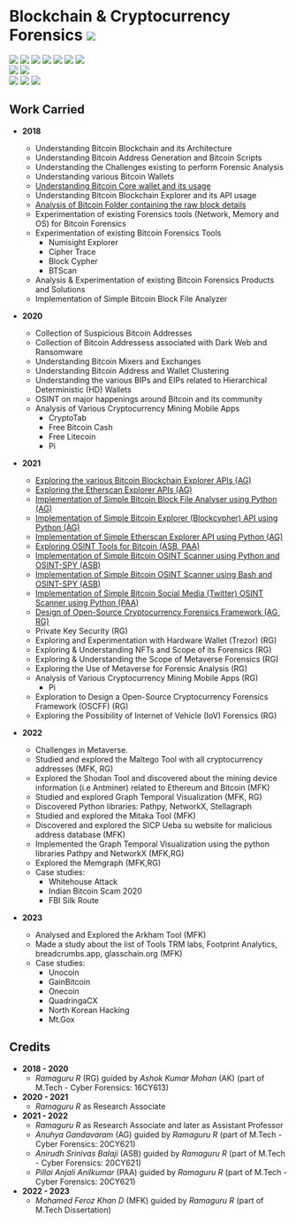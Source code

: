 # Blockchain & Cryptocurrency Forensics ![](https://img.shields.io/badge/-Live-brightgreen)
![](https://img.shields.io/badge/Batch-17CYS-green) ![](https://img.shields.io/badge/Batch-20CYS-green) ![](https://img.shields.io/badge/Batch-21CYS-green) ![](https://img.shields.io/badge/Focus-Blockchain_Forensics-yellow) ![](https://img.shields.io/badge/Focus-Cryptocurrency_Forensics-yellow) ![](https://img.shields.io/badge/Focus-NFT_Forensics-yellow) ![](https://img.shields.io/badge/Focus-Metaverse_Forensics-yellow) <br/>
![](https://img.shields.io/badge/Cryptocurrency-Bitcoin-blue) ![](https://img.shields.io/badge/Cryptocurrency-Ethereum-blue) <br/>
![](https://img.shields.io/badge/Blockchain-Bitcoin-blue) ![](https://img.shields.io/badge/Blockchain-Ethereum-blue)  ![](https://img.shields.io/badge/Blockchain-Hyperledger-blue)


## Work Carried 

  - **2018**
    - Understanding Bitcoin Blockchain and its Architecture
    - Understanding Bitcoin Address Generation and Bitcoin Scripts
    - Understanding the Challenges existing to perform Forensic Analysis
    - Understanding various Bitcoin Wallets 
    - [Understanding Bitcoin Core wallet and its usage](https://amrita-tifac-cyber-blockchain.github.io/Blockchain-and-Cryptocurrency-Forensics/Blockchain/Bitcoin/)
    - Understanding Bitcoin Blockchain Explorer and its API usage
    - [Analysis of Bitcoin Folder containing the raw block details](https://amrita-tifac-cyber-blockchain.github.io/Blockchain-and-Cryptocurrency-Forensics/Blockchain/Bitcoin/) 
    - Experimentation of existing Forensics tools (Network, Memory and OS) for Bitcoin Forensics
    - Experimentation of existing Bitcoin Forensics Tools
      - Numisight Explorer
      - Cipher Trace
      - Block Cypher
      - BTScan
    - Analysis & Experimentation of existing Bitcoin Forensics Products and Solutions 
    - Implementation of Simple Bitcoin Block File Analyzer

  - **2020**
    - Collection of Suspicious Bitcoin Addresses 
    - Collection of Bitcoin Addressess associated with Dark Web and Ransomware
    - Understanding Bitcoin Mixers and Exchanges
    - Understanding Bitcoin Address and Wallet Clustering
    - Understanding the various BIPs and EIPs related to Hierarchical Deterministic (HD) Wallets 
    - OSINT on major happenings around Bitcoin and its community
    - Analysis of Various Cryptocurrency Mining Mobile Apps 
      - CryptoTab   
      - Free Bitcoin Cash 
      - Free Litecoin
      - Pi 
    
  - **2021**
    - [Exploring the various Bitcoin Blockchain Explorer APIs (AG)](https://amrita-tifac-cyber-blockchain.github.io/Blockchain-and-Cryptocurrency-Forensics/Blockchain/Bitcoin/)
    - [Exploring the Etherscan Explorer APIs (AG)](https://amrita-tifac-cyber-blockchain.github.io/Blockchain-and-Cryptocurrency-Forensics/Blockchain/Ethereum/)
    - [Implementation of Simple Bitcoin Block File Analyser using Python (AG)](https://amrita-tifac-cyber-blockchain.github.io/Blockchain-and-Cryptocurrency-Forensics/Blockchain/Bitcoin/)
    - [Implementation of Simple Bitcoin Explorer (Blockcypher) API using Python (AG)](https://amrita-tifac-cyber-blockchain.github.io/Blockchain-and-Cryptocurrency-Forensics/Blockchain/Bitcoin/)
    - [Implementation of Simple Etherscan Explorer API using Python (AG)](https://amrita-tifac-cyber-blockchain.github.io/Blockchain-and-Cryptocurrency-Forensics/Blockchain/Ethereum/)
    - [Exploring OSINT Tools for Bitcoin (ASB, PAA)](https://amrita-tifac-cyber-blockchain.github.io/Blockchain-and-Cryptocurrency-Forensics/OSINT/Bitcoin)
    - [Implementation of Simple Bitcoin OSINT Scanner using Python and OSINT-SPY (ASB)](https://amrita-tifac-cyber-blockchain.github.io/Blockchain-and-Cryptocurrency-Forensics/OSINT/Bitcoin)
    - [Implementation of Simple Bitcoin OSINT Scanner using Bash and OSINT-SPY (ASB)](https://amrita-tifac-cyber-blockchain.github.io/Blockchain-and-Cryptocurrency-Forensics/OSINT/Bitcoin)
    - [Implementation of Simple Bitcoin Social Media (Twitter) OSINT Scanner using Python (PAA)](https://amrita-tifac-cyber-blockchain.github.io/Blockchain-and-Cryptocurrency-Forensics/OSINT/Bitcoin)
    - [Design of Open-Source Cryptocurrency Forensics Framework (AG, RG)](OSCFF.md)
    - Private Key Security (RG)
    - Exploring and Experimentation with Hardware Wallet (Trezor) (RG)
    - Exploring & Understanding NFTs and Scope of its Forensics (RG)
    - Exploring & Understanding the Scope of Metaverse Forensics (RG)
    - Exploring the Use of Metaverse for Forensic Analysis (RG)
    - Analysis of Various Cryptocurrency Mining Mobile Apps (RG)
      - Pi 
    - Exploration to Design a Open-Source Cryptocurrency Forensics Framework (OSCFF) (RG)
    - Exploring the Possibility of Internet of Vehicle (IoV) Forensics (RG)

  - **2022**
    -  Challenges in Metaverse. 
    -  Studied and explored the Maltego Tool with all cryptocurrency addresses (MFK, RG)
    -  Explored the Shodan Tool and discovered about the mining device information (i.e Antminer) related to Ethereum and Bitcoin (MFK)
    -  Studied and explored Graph Temporal Visualization (MFK, RG) 
      -  Discovered Python libraries: Pathpy, NetworkX, Stellagraph 
    -  Studied and explored the Mitaka Tool (MFK)
    -  Discovered and explored the SICP Ueba su website for malicious address database (MFK)
    -  Implemented the Graph Temporal Visualization using the python libraries Pathpy and NetworkX (MFK,RG)
    -  Explored the Memgraph (MFK,RG)
    -  Case studies:
       - Whitehouse Attack
       -	Indian Bitcoin Scam 2020
       - FBI Silk Route
      
  - **2023**
    -  Analysed and Explored the Arkham Tool (MFK)
    -  Made a study about the list of Tools TRM labs, Footprint Analytics, breadcrumbs.app, glasschain.org (MFK)
    -  Case studies:
       -	Unocoin
       - GainBitcoin
       -	Onecoin
       -	QuadringaCX
       -	North Korean Hacking
       -	Mt.Gox

## Credits  
  - **2018 - 2020**
    - _Ramaguru R_ (RG) guided by _Ashok Kumar Mohan_ (AK) (part of M.Tech - Cyber Forensics: 16CY613)
  - **2020 - 2021**
    - _Ramaguru R_ as Research Associate  
  - **2021 - 2022**
    - _Ramaguru R_ as Research Associate and later as Assistant Professor 
    - _Anuhya Gandavaram_ (AG) guided by _Ramaguru R_ (part of M.Tech - Cyber Forensics: 20CY621)
    - _Anirudh Srinivas Balaji_ (ASB) guided by _Ramaguru R_ (part of M.Tech - Cyber Forensics: 20CY621)
    - _Pillai Anjali Anilkumar_ (PAA) guided by _Ramaguru R_ (part of M.Tech - Cyber Forensics: 20CY621)  
  - **2022 - 2023**
    - _Mohamed Feroz Khan D_ (MFK) guided by _Ramaguru R_ (part of M.Tech Dissertation)
